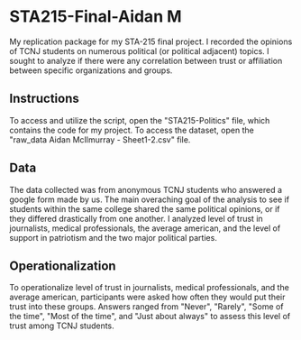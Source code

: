 # STA215-Final-Aidan M
My replication package for my STA-215 final project. I recorded the opinions of TCNJ students on numerous political (or political adjacent) topics. I sought to analyze if there were any correlation between trust or affiliation between specific organizations and groups.
## **Instructions**
To access and utilize the script, open the "STA215-Politics" file, which contains the code for my project. To access the dataset, open the "raw_data Aidan McIlmurray - Sheet1-2.csv" file.
## **Data**
The data collected was from anonymous TCNJ students who answered a google form made by us. The main overaching goal of the analysis to see if students within the same college shared the same political opinions, or if they differed drastically from one another. I analyzed level of trust in journalists, medical professionals, the average american, and the level of support in patriotism and the two major political parties.
## **Operationalization**
To operationalize level of trust in journalists, medical professionals, and the average american, participants were asked how often they would put their trust into these groups. Answers ranged from "Never", "Rarely", "Some of the time", "Most of the time", and "Just about always" to assess this level of trust among TCNJ students. 

